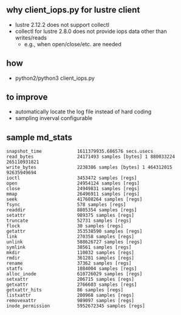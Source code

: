 ## why client_iops.py for lustre client
- lustre 2.12.2 does not support collectl
- collectl for lustre 2.8.0 does not provide iops data other than writes/reads
  - e.g., when open/close/etc. are needed

## how
- python2/python3 client_iops.py

## to improve
- automatically locate the log file instead of hard coding
- sampling inverval configurable

## sample md_stats
```
snapshot_time             1611379935.686576 secs.usecs
read_bytes                24171493 samples [bytes] 1 880033224 265110931821
write_bytes               2238386 samples [bytes] 1 464312015 92635949694
ioctl                     3453472 samples [regs]
open                      24954124 samples [regs]
close                     24949831 samples [regs]
mmap                      26496911 samples [regs]
seek                      417608264 samples [regs]
fsync                     578 samples [regs]
readdir                   8805354 samples [regs]
setattr                   989375 samples [regs]
truncate                  52731 samples [regs]
flock                     30 samples [regs]
getattr                   353538590 samples [regs]
link                      270358 samples [regs]
unlink                    588626727 samples [regs]
symlink                   38561 samples [regs]
mkdir                     110032 samples [regs]
rmdir                     361281 samples [regs]
rename                    37362 samples [regs]
statfs                    1084004 samples [regs]
alloc_inode               610726029 samples [regs]
setxattr                  206715 samples [regs]
getxattr                  2766603 samples [regs]
getxattr_hits             86 samples [regs]
listxattr                 200968 samples [regs]
removexattr               989097 samples [regs]
inode_permission          5952672345 samples [regs]
```
